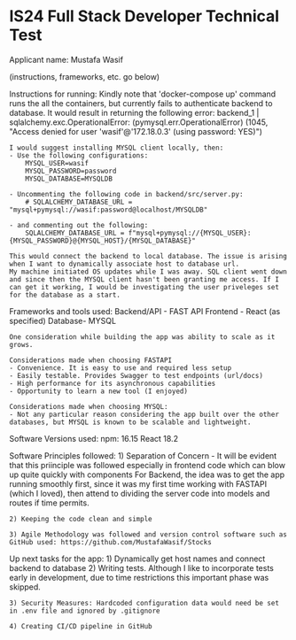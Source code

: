 # IS24 Full Stack Developer Technical Test

Applicant name: Mustafa Wasif

(instructions, frameworks, etc. go below)

Instructions for running:
    Kindly note that 'docker-compose up' command runs the all the containers, but currently fails to authenticate backend to database.
    It would result in returning the following error:
    backend_1   | sqlalchemy.exc.OperationalError: (pymysql.err.OperationalError) (1045, "Access denied for user 'wasif'@'172.18.0.3' (using password: YES)")

    I would suggest installing MYSQL client locally, then:
    - Use the following configurations:
        MYSQL_USER=wasif
        MYSQL_PASSWORD=password
        MYSQL_DATABASE=MYSQLDB

    - Uncommenting the following code in backend/src/server.py:
        # SQLALCHEMY_DATABASE_URL = "mysql+pymysql://wasif:password@localhost/MYSQLDB"

    - and commenting out the following:
        SQLALCHEMY_DATABASE_URL = f"mysql+pymysql://{MYSQL_USER}:{MYSQL_PASSWORD}@{MYSQL_HOST}/{MYSQL_DATABASE}"

    This would connect the backend to local database. The issue is arising when I want to dynamically associate host to database url.
    My machine initiated OS updates while I was away. SQL client went down and since then the MYSQL client hasn't been granting me access. If I can get it working, I would be investigating the user priveleges set for the database as a start.



Frameworks and tools used:
    Backend/API - FAST API
    Frontend - React (as specified)
    Database- MYSQL

    One consideration while building the app was ability to scale as it grows.

    Considerations made when choosing FASTAPI
    - Convenience. It is easy to use and required less setup
    - Easily testable. Provides Swagger to test endpoints (url/docs)
    - High performance for its asynchronous capabilities
    - Opportunity to learn a new tool (I enjoyed)

    Considerations made when choosing MYSQL:
    - Not any particular reason considering the app built over the other databases, but MYSQL is known to be scalable and lightweight.

Software Versions used:
    npm: 16.15
    React 18.2

Software Principles followed:
    1) Separation of Concern - It will be evident that this priinciple was followed especially in
    frontend code which can blow up quite quickly with components
    For Backend, the idea was to get the app running smoothly first, since it was my first time working with FASTAPI (which I loved), then attend to dividing the server code into models and routes if time permits.

    2) Keeping the code clean and simple

    3) Agile Methodology was followed and version control software such as GitHub used: https://github.com/MustafaWasif/Stocks 

Up next tasks for the app:
    1) Dynamically get host names and connect backend to database
    2) Writing tests. Although I like to incorporate tests early in development, due to time restrictions this important phase was skipped.

    3) Security Measures: Hardcoded configuration data would need be set in .env file and ignored by .gitignore

    4) Creating CI/CD pipeline in GitHub



